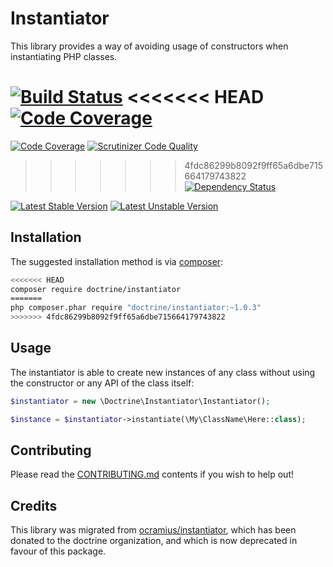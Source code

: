 # Instantiator

This library provides a way of avoiding usage of constructors when instantiating PHP classes.

[![Build Status](https://travis-ci.org/doctrine/instantiator.svg?branch=master)](https://travis-ci.org/doctrine/instantiator)
<<<<<<< HEAD
[![Code Coverage](https://codecov.io/gh/doctrine/instantiator/branch/master/graph/badge.svg)](https://codecov.io/gh/doctrine/instantiator/branch/master)
=======
[![Code Coverage](https://scrutinizer-ci.com/g/doctrine/instantiator/badges/coverage.png?b=master)](https://scrutinizer-ci.com/g/doctrine/instantiator/?branch=master)
[![Scrutinizer Code Quality](https://scrutinizer-ci.com/g/doctrine/instantiator/badges/quality-score.png?b=master)](https://scrutinizer-ci.com/g/doctrine/instantiator/?branch=master)
>>>>>>> 4fdc86299b8092f9ff65a6dbe715664179743822
[![Dependency Status](https://www.versioneye.com/package/php--doctrine--instantiator/badge.svg)](https://www.versioneye.com/package/php--doctrine--instantiator)

[![Latest Stable Version](https://poser.pugx.org/doctrine/instantiator/v/stable.png)](https://packagist.org/packages/doctrine/instantiator)
[![Latest Unstable Version](https://poser.pugx.org/doctrine/instantiator/v/unstable.png)](https://packagist.org/packages/doctrine/instantiator)

## Installation

The suggested installation method is via [composer](https://getcomposer.org/):

```sh
<<<<<<< HEAD
composer require doctrine/instantiator
=======
php composer.phar require "doctrine/instantiator:~1.0.3"
>>>>>>> 4fdc86299b8092f9ff65a6dbe715664179743822
```

## Usage

The instantiator is able to create new instances of any class without using the constructor or any API of the class
itself:

```php
$instantiator = new \Doctrine\Instantiator\Instantiator();

$instance = $instantiator->instantiate(\My\ClassName\Here::class);
```

## Contributing

Please read the [CONTRIBUTING.md](CONTRIBUTING.md) contents if you wish to help out!

## Credits

This library was migrated from [ocramius/instantiator](https://github.com/Ocramius/Instantiator), which
has been donated to the doctrine organization, and which is now deprecated in favour of this package.
